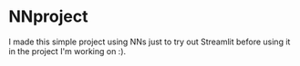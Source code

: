 # NNproject

I made this simple project using NNs just to try out Streamlit before using it in the project I'm working on :).
